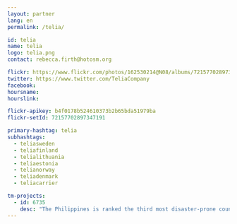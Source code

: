 ```yaml
---
layout: partner
lang: en
permalink: /telia/

id: telia
name: telia
logo: telia.png
contact: rebecca.firth@hotosm.org

flickr: https://www.flickr.com/photos/162530214@N08/albums/72157702897347191
twitter: https://www.twitter.com/TeliaCompany
facebook:
hoursname:
hourslink:

flickr-apikey: b4f0178b524610373b2b65bda51979ba
flickr-setId: 72157702897347191

primary-hashtag: telia
subhashtags:
  - teliasweden
  - teliafinland
  - telialithuania
  - teliaestonia
  - telianorway
  - teliadenmark
  - teliacarrier

tm-projects:
  - id: 6735
    desc: "The Philippines is ranked the third most disaster-prone country in the world, consistently experiencing natural disasters like typhoons, earthquakes, and volcanic eruptions. Currently, many disaster-prone communities within the Philippines are poorly mapped, making it difficult to both prepare for and respond to natural disasters."
---
```

